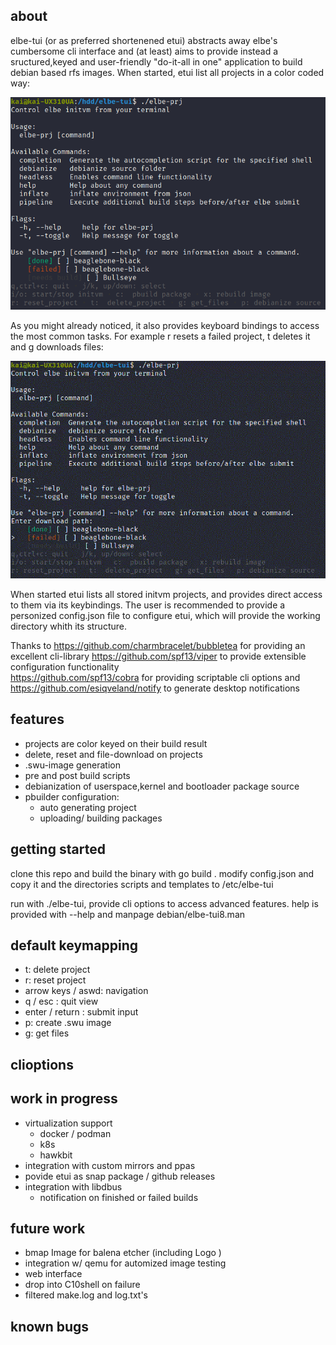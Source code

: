 ## about
elbe-tui (or as preferred shortenened etui) abstracts away elbe's cumbersome cli interface and (at least) aims to provide
instead a sructured,keyed and user-friendly "do-it-all in one" application to build debian based rfs images.
When started, etui list all projects in a color coded way:

![startscreen](https://github.com/KaiStaud/elbe-tui/blob/main/doc/01-etui_startscreen.png)

As you might already noticed, it also provides keyboard bindings to access the most common tasks. 
For example r resets a failed project, t deletes it and g downloads files:

![keybindings](https://github.com/KaiStaud/elbe-tui/blob/main/doc/03_reset_prj.gif)

When started etui lists all stored initvm projects, and provides direct access to them via its keybindings.
The user is recommended to provide a personized config.json file to configure etui, which will provide the working directory whith its structure.

Thanks to 
https://github.com/charmbracelet/bubbletea for providing an excellent cli-library
https://github.com/spf13/viper to provide extensible configuration functionality  
https://github.com/spf13/cobra for providing scriptable cli options and
https://github.com/esiqveland/notify to generate desktop notifications

## features
- projects are color keyed on their build result
- delete, reset and file-download on projects
- .swu-image generation
- pre and post build scripts
- debianization of userspace,kernel and bootloader package source
- pbuilder configuration:
    - auto generating project
    - uploading/ building packages
## getting started
clone this repo and build the binary with go build .
modify config.json and copy it and the directories scripts and templates to /etc/elbe-tui

run with ./elbe-tui, provide cli options to access advanced features.
help is provided with --help and manpage debian/elbe-tui8.man

## default keymapping
- t: delete project
- r: reset project
- arrow keys / aswd: navigation
- q / esc : quit view
- enter / return : submit input
- p: create .swu image
- g: get files


## clioptions

## work in progress

- virtualization support
    - docker / podman
    - k8s
    - hawkbit
- integration with custom mirrors and ppas
- povide etui as snap package / github releases
- integration with libdbus
    - notification on finished or failed builds
    

## future work
- bmap Image for balena etcher (including Logo )
- integration w/ qemu for automized image testing
- web interface
- drop into C10shell on failure
- filtered make.log and log.txt's

## known bugs